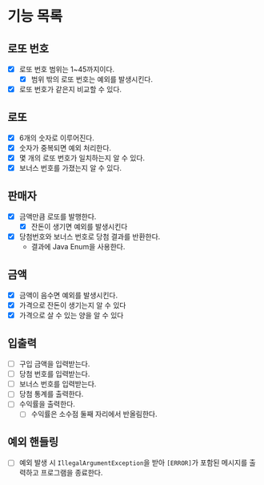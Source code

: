 # 기능 목록

## 로또 번호
- [x] 로또 번호 범위는 1~45까지이다.
  - [x] 범위 밖의 로또 번호는 예외를 발생시킨다.
- [x] 로또 번호가 같은지 비교할 수 있다.

## 로또
- [x] 6개의 숫자로 이루어진다.
- [x] 숫자가 중복되면 예외 처리한다.
- [x] 몇 개의 로또 번호가 일치하는지 알 수 있다.
- [x] 보너스 번호를 가졌는지 알 수 있다.

## 판매자
- [x] 금액만큼 로또를 발행한다.
  - [x] 잔돈이 생기면 예외를 발생시킨다
- [x] 당첨번호와 보너스 번호로 당첨 결과를 반환한다.
  - 결과에 Java Enum을 사용한다.

## 금액
- [x] 금액이 음수면 예외를 발생시킨다.
- [x] 가격으로 잔돈이 생기는지 알 수 있다
- [x] 가격으로 살 수 있는 양을 알 수 있다

## 입출력
- [ ] 구입 금액을 입력받는다.
- [ ] 당첨 번호를 입력받는다.
- [ ] 보너스 번호를 입력받는다.
- [ ] 당첨 통계를 출력한다.
- [ ] 수익률을 출력한다.
  - [ ] 수익률은 소수점 둘째 자리에서 반올림한다.

## 예외 핸들링
- [ ] 예외 발생 시 `IllegalArgumentException`을 받아 `[ERROR]`가 포함된 메시지를 출력하고 프로그램을 종료한다.